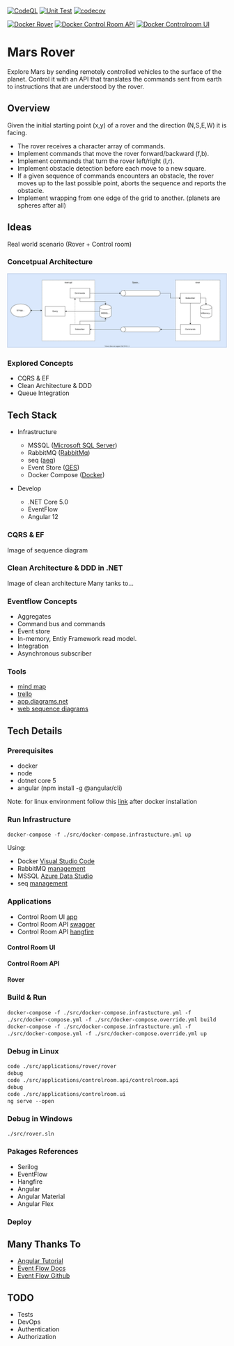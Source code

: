[![CodeQL](https://github.com/samuele-cozzi/2021-marsrover/actions/workflows/codeql-analysis.yml/badge.svg)](https://github.com/samuele-cozzi/2021-marsrover/actions/workflows/codeql-analysis.yml)
[![Unit Test](https://github.com/samuele-cozzi/2021-marsrover/actions/workflows/dotnet-unittest.yml/badge.svg)](https://github.com/samuele-cozzi/2021-marsrover/actions/workflows/dotnet-unittest.yml)
[![codecov](https://codecov.io/gh/samuele-cozzi/2021-marsrover/branch/main/graph/badge.svg?token=ARTZVUUV8G)](https://codecov.io/gh/samuele-cozzi/2021-marsrover)

[![Docker Rover](https://github.com/samuele-cozzi/2021-marsrover/actions/workflows/docker-push-rover.yml/badge.svg)](https://github.com/samuele-cozzi/2021-marsrover/actions/workflows/docker-push-rover.yml)
[![Docker Control Room API](https://github.com/samuele-cozzi/2021-marsrover/actions/workflows/docker-push-controlroomapi.yml/badge.svg)](https://github.com/samuele-cozzi/2021-marsrover/actions/workflows/docker-push-controlroomapi.yml)
[![Docker Controlroom UI](https://github.com/samuele-cozzi/2021-marsrover/actions/workflows/docker-push-controlroomui.yml/badge.svg)](https://github.com/samuele-cozzi/2021-marsrover/actions/workflows/docker-push-controlroomui.yml)

# Mars Rover

Explore Mars by sending remotely controlled vehicles to the surface of the planet. Control it with an API that translates the commands sent from earth to instructions that are understood by the rover.



## Overview

Given the initial starting point (x,y) of a rover and the direction (N,S,E,W) it is facing.

- The rover receives a character array of commands.
- Implement commands that move the rover forward/backward (f,b).
- Implement commands that turn the rover left/right (l,r).
- Implement obstacle detection before each move to a new square. 
- If a given sequence of commands encounters an obstacle, 
the rover moves up to the last possible point, aborts the sequence and reports the obstacle.
- Implement wrapping from one edge of the grid to another. (planets are spheres after all)

## Ideas
Real world scenario (Rover + Control room)

### Concetpual Architecture
![ConceptualArchitecture](https://github.com/samuele-cozzi/2021-MarsRover/blob/main/Utilities/MarsRoverArchitecture.svg)

### Explored Concepts
- CQRS & EF
- Clean Architecture & DDD
- Queue Integration


## Tech Stack
- Infrastructure
  - MSSQL ([Microsoft SQL Server](https://www.microsoft.com/it-it/sql-server/sql-server-downloads))
  - RabbitMQ ([RabbitMq](https://www.rabbitmq.com/))
  - seq ([aeq](https://datalust.co/seq))
  - Event Store ([GES](https://eventstore.com/))
  - Docker Compose ([Docker](https://www.docker.com/))
  
- Develop
  
  - .NET Core 5.0 
  - EventFlow
  - Angular 12

### CQRS & EF
Image of sequence diagram

### Clean  Architecture & DDD in .NET   
Image of clean architecture
Many tanks to...

### Eventflow Concepts
- Aggregates
- Command bus and commands
- Event store
- In-memory, Entiy Framework read model.
- Integration
- Asynchronous subscriber

### Tools
- [mind map](https://gitmind.com/app/doc/1e898538b34c43ba53532e5440b584ad)
- [trello](https://trello.com/b/RbRn6Qcc/marsrover-2021)
- [app.diagrams.net](https://app.diagrams.net/#DMarsRoverArchitecture.svg)
- [web sequence diagrams](https://www.websequencediagrams.com/)

## Tech Details

### Prerequisites
- docker
- node 
- dotnet core 5
- angular (npm install -g @angular/cli)

Note: for linux environment follow this [link](https://docs.docker.com/engine/install/linux-postinstall/) after docker installation

### Run Infrastructure

```docker
docker-compose -f ./src/docker-compose.infrastucture.yml up
```
Using:
- Docker [Visual Studio Code](https://code.visualstudio.com/download)
- RabbitMQ [management](http://localhost:15672/)
- MSSQL [Azure Data Studio](https://docs.microsoft.com/en-us/sql/connect/ad/sql-server-connect-ad-sql-server-azure)
- seq [management](http://localhost:5340)

### Applications

- Control Room UI [app](http://localhost:5010/)
- Control Room API [swagger](http://localhost:5000/swagger)
- Control Room API [hangfire](http://localhost:5000/hangfire)

#### Control Room UI

#### Control Room API

#### Rover

### Build & Run

```docker
docker-compose -f ./src/docker-compose.infrastucture.yml -f ./src/docker-compose.yml -f ./src/docker-compose.override.yml build
docker-compose -f ./src/docker-compose.infrastucture.yml -f ./src/docker-compose.yml -f ./src/docker-compose.override.yml up
```


### Debug in Linux

```docker
code ./src/applications/rover/rover
debug
code ./src/applications/controlroom.api/controlroom.api
debug
code ./src/applications/controlroom.ui
ng serve --open
```

### Debug in Windows

```docker
./src/rover.sln
```

### Pakages References
- Serilog
- EventFlow
- Hangfire
- Angular
- Angular Material
- Angular Flex





### Deploy


## Many Thanks To
- [Angular Tutorial](https://angular.io/tutorial)
- [Event Flow Docs](https://docs.geteventflow.net/GettingStarted.html)
- [Event Flow Github](https://github.com/eventflow/EventFlow)


## TODO
- Tests
- DevOps
- Authentication
- Authorization
